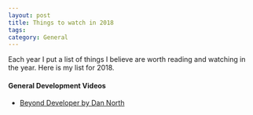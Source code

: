 ```yaml
---
layout: post
title: Things to watch in 2018
tags: 
category: General
---
```


Each year I put a list of things I believe are worth reading and watching in the year. Here is my list for 2018.

#### General Development Videos

- [Beyond Developer by Dan North](https://www.youtube.com/watch?v=wYEk0y8LYfg)  

